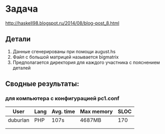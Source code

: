 # Задача
http://haskell98.blogspot.ru/2014/08/blog-post_8.html

## Детали

1. Данные сгенерированы при помощи august.hs
2. Файл с большой матрицей называется bigmatrix
3. Предполагается директория для каждого участника с пояснением деталей


## Сводные результаты:

### для компьютера с конфигурацией pc1.conf

| User     | Lang | Avg. time | Max memory | SLOC |
|----------|------|-----------|------------|------|
| duburlan | PHP  | 107s      | 4687MB     | 170  |
|          |      |           |            |      |
|          |      |           |            |      |
